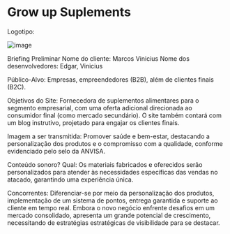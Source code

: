 # Grow up Suplements

Logotipo:

![image](https://github.com/user-attachments/assets/f98866f3-d01e-4fa1-a9aa-58da7f146362)



Briefing Preliminar
Nome do cliente: Marcos Vinicius
Nome dos desenvolvedores: Edgar, Vinicius

Público-Alvo: Empresas, empreendedores (B2B), além de clientes finais (B2C).

Objetivos do Site: Fornecedora de suplementos alimentares para o segmento empresarial, com uma oferta adicional direcionada ao consumidor final (como mercado secundário). O site também contará com um blog instrutivo, projetado para engajar os clientes finais.

Imagem a ser transmitida: Promover saúde e bem-estar, destacando a personalização dos produtos e o compromisso com a qualidade, conforme evidenciado pelo selo da ANVISA.

Conteúdo sonoro? Qual: Os materiais fabricados e oferecidos serão personalizados para atender às necessidades específicas das vendas no atacado, garantindo uma experiência única.

Concorrentes: Diferenciar-se por meio da personalização dos produtos, implementação de um sistema de pontos, entrega garantida e suporte ao cliente em tempo real. Embora o novo negócio enfrente desafios em um mercado consolidado, apresenta um grande potencial de crescimento, necessitando de estratégias estratégicas de visibilidade para se destacar.
